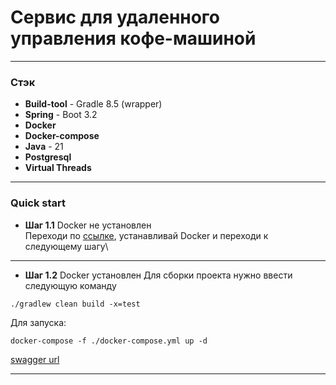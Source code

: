 # Сервис для удаленного управления кофе-машиной
***
### Стэк
* **Build-tool** - Gradle 8.5 (wrapper)
* **Spring** - Boot 3.2
* **Docker**
* **Docker-compose**
* **Java** - 21
* **Postgresql**
* **Virtual Threads**
***
### Quick start
* **Шаг 1.1** Docker не установлен\
Переходи по [ссылке](https://www.docker.com/products/docker-desktop/), устанавливай Docker и переходи к следующему шагу\

***
* **Шаг 1.2** Docker установлен
Для сборки проекта нужно ввести следующую команду
```shell
./gradlew clean build -x=test
```
Для запуска:
```shell
docker-compose -f ./docker-compose.yml up -d
```
[swagger url](http://localhost/swagger-ui/index.html)
***

